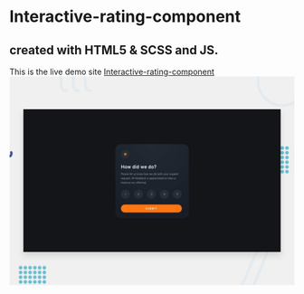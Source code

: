 # Interactive-rating-component

## created with HTML5 & SCSS and JS.
This is the live demo site [Interactive-rating-component](https://aliherzalla.github.io/Interactive-rating-component/)
![Design preview for the Interactive rating component coding challenge](./design/desktop-preview.jpg)

